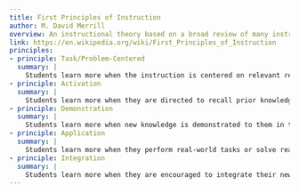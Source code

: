 ```yaml
---
title: First Principles of Instruction
author: M. David Merrill
overview: An instructional theory based on a broad review of many instructional models and theories.
link: https://en.wikipedia.org/wiki/First_Principles_of_Instruction
principles:
- principle: Task/Problem-Centered
  summary: |
    Students learn more when the instruction is centered on relevant real-world tasks or problems, including a series of tasks or problems that progress from simple to complex.
- principle: Activation
  summary: |
    Students learn more when they are directed to recall prior knowledge, to recall a structure for organizing that knowledge, or are given a structure for organizing new knowledge. This activation can also include a foundational learning experience upon which new learning can be based.
- principle: Demonstration
  summary: |
    Students learn more when new knowledge is demonstrated to them in the context of real-world tasks or problems. The knowledge that is demonstrated is both informational and skill-based. Demonstration is enhanced when it adheres to research-based principles of e-learning.
- principle: Application
  summary: |
    Students learn more when they perform real-world tasks or solve real-world problems and receive feedback and appropriate guidance during that application.
- principle: Integration
  summary: |
    Students learn more when they are encouraged to integrate their new knowledge into their life through reflection, discussion, debate, and/or presentation of new knowledge.
---
```


